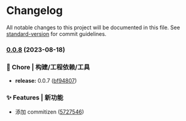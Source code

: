 # Changelog

All notable changes to this project will be documented in this file. See [standard-version](https://github.com/conventional-changelog/standard-version) for commit guidelines.

### [0.0.8](https://github.com/Clover-You/wisdom-mall-web/compare/v0.1.0...v0.0.8) (2023-08-18)

### 🚀 Chore | 构建/工程依赖/工具

- **release:** 0.0.7 ([bf94807](https://github.com/Clover-You/wisdom-mall-web/commit/bf9480748324117002df914b397a0002e8169493))

### ✨ Features | 新功能

- 添加 commitizen ([5727546](https://github.com/Clover-You/wisdom-mall-web/commit/572754636a210d8bc3471a8abfd1e6abefec9914))

